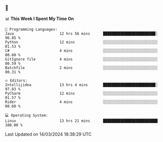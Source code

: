 ### 👋

<!--START_SECTION:waka-->
📊 **This Week I Spent My Time On** 

```text
💬 Programming Languages: 
Java                     12 hrs 56 mins      ████████████████████████░   96.85 % 
Python                   12 mins             ░░░░░░░░░░░░░░░░░░░░░░░░░   01.53 % 
C#                       4 mins              ░░░░░░░░░░░░░░░░░░░░░░░░░   00.60 % 
GitIgnore file           4 mins              ░░░░░░░░░░░░░░░░░░░░░░░░░   00.59 % 
Batchfile                2 mins              ░░░░░░░░░░░░░░░░░░░░░░░░░   00.31 % 

🔥 Editors: 
Intellijidea             13 hrs 4 mins       ████████████████████████░   97.83 % 
PyCharm                  12 mins             ░░░░░░░░░░░░░░░░░░░░░░░░░   01.57 % 
Rider                    4 mins              ░░░░░░░░░░░░░░░░░░░░░░░░░   00.60 % 

💻 Operating System: 
Linux                    13 hrs 21 mins      █████████████████████████   100.00 % 
```


 Last Updated on 14/03/2024 18:38:29 UTC
<!--END_SECTION:waka-->

